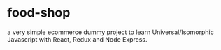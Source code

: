 # food-shop
a very simple ecommerce dummy project to learn Universal/Isomorphic Javascript with React, Redux and Node Express.
